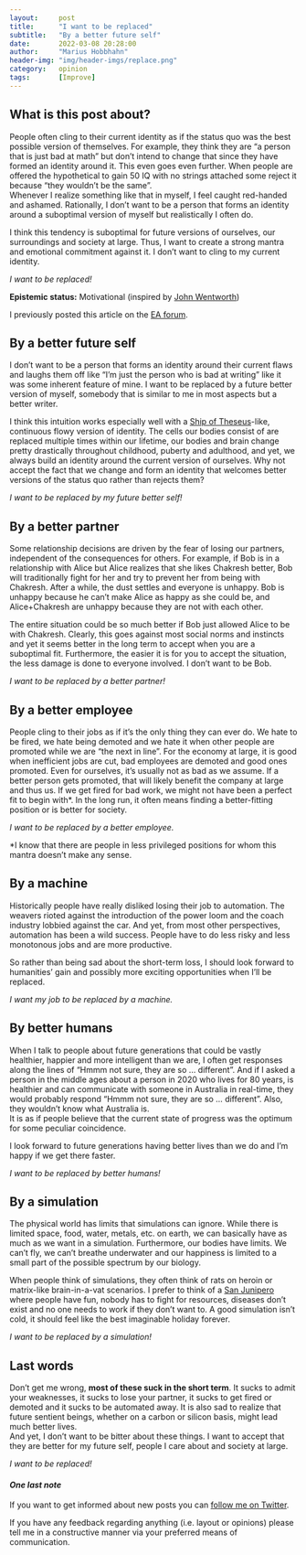 ```yaml
---
layout:     post
title:      "I want to be replaced"
subtitle:   "By a better future self"
date:       2022-03-08 20:28:00
author:     "Marius Hobbhahn"
header-img: "img/header-imgs/replace.png"
category:   opinion
tags:       [Improve]
---
```


## **What is this post about?**

People often cling to their current identity as if the status quo was the best possible version of themselves. For example, they think they are “a person that is just bad at math” but don’t intend to change that since they have formed an identity around it. This even goes even further. When people are offered the hypothetical to gain 50 IQ with no strings attached some reject it because “they wouldn’t be the same”.   
Whenever I realize something like that in myself, I feel caught red-handed and ashamed. Rationally, I don’t want to be a person that forms an identity around a suboptimal version of myself but realistically I often do. 

I think this tendency is suboptimal for future versions of ourselves, our surroundings and society at large. Thus, I want to create a strong mantra and emotional commitment against it. I don’t want to cling to my current identity.

*I want to be replaced!*

**Epistemic status:** Motivational (inspired by [John Wentworth](https://www.lesswrong.com/posts/BseaxjsiDPKvGtDrm/we-choose-to-align-ai))

I previously posted this article on the <a href='https://forum.effectivealtruism.org/posts/t8ay3GwkTFFPhLeya/i-want-to-be-replaced'>EA forum</a>.

## By a better future self

I don’t want to be a person that forms an identity around their current flaws and laughs them off like “I’m just the person who is bad at writing” like it was some inherent feature of mine. I want to be replaced by a future better version of myself, somebody that is similar to me in most aspects but a better writer. 

I think this intuition works especially well with a [Ship of Theseus](https://en.wikipedia.org/wiki/Ship_of_Theseus)-like, continuous flowy version of identity. The cells our bodies consist of are replaced multiple times within our lifetime, our bodies and brain change pretty drastically throughout childhood, puberty and adulthood, and yet, we always build an identity around the current version of ourselves. Why not accept the fact that we change and form an identity that welcomes better versions of the status quo rather than rejects them?   
  
*I want to be replaced by my future better self!*

## By a better partner

Some relationship decisions are driven by the fear of losing our partners, independent of the consequences for others. For example, if Bob is in a relationship with Alice but Alice realizes that she likes Chakresh better, Bob will traditionally fight for her and try to prevent her from being with Chakresh. After a while, the dust settles and everyone is unhappy. Bob is unhappy because he can’t make Alice as happy as she could be, and Alice+Chakresh are unhappy because they are not with each other. 

The entire situation could be so much better if Bob just allowed Alice to be with Chakresh. Clearly, this goes against most social norms and instincts and yet it seems better in the long term to accept when you are a suboptimal fit. Furthermore, the easier it is for you to accept the situation, the less damage is done to everyone involved. I don’t want to be Bob.

*I want to be replaced by a better partner!*

## By a better employee

People cling to their jobs as if it’s the only thing they can ever do. We hate to be fired, we hate being demoted and we hate it when other people are promoted while we are “the next in line”. For the economy at large, it is good when inefficient jobs are cut, bad employees are demoted and good ones promoted. Even for ourselves, it’s usually not as bad as we assume. If a better person gets promoted, that will likely benefit the company at large and thus us. If we get fired for bad work, we might not have been a perfect fit to begin with*. In the long run, it often means finding a better-fitting position or is better for society.

*I want to be replaced by a better employee.*

*I know that there are people in less privileged positions for whom this mantra doesn’t make any sense.

## By a machine

Historically people have really disliked losing their job to automation. The weavers rioted against the introduction of the power loom and the coach industry lobbied against the car. And yet, from most other perspectives, automation has been a wild success. People have to do less risky and less monotonous jobs and are more productive.

So rather than being sad about the short-term loss, I should look forward to humanities’ gain and possibly more exciting opportunities when I’ll be replaced.

*I want my job to be replaced by a machine.*

## By better humans

When I talk to people about future generations that could be vastly healthier, happier and more intelligent than we are, I often get responses along the lines of “Hmmm not sure, they are so … different”. And if I asked a person in the middle ages about a person in 2020 who lives for 80 years, is healthier and can communicate with someone in Australia in real-time, they would probably respond “Hmmm not sure, they are so … different”. Also, they wouldn’t know what Australia is.   
It is as if people believe that the current state of progress was the optimum for some peculiar coincidence. 

I look forward to future generations having better lives than we do and I’m happy if we get there faster. 

*I want to be replaced by better humans!*

## By a simulation

The physical world has limits that simulations can ignore. While there is limited space, food, water, metals, etc. on earth, we can basically have as much as we want in a simulation. Furthermore, our bodies have limits. We can’t fly, we can’t breathe underwater and our happiness is limited to a small part of the possible spectrum by our biology.   
  
When people think of simulations, they often think of rats on heroin or matrix-like brain-in-a-vat scenarios. I prefer to think of a [San Junipero](https://en.wikipedia.org/wiki/San_Junipero) where people have fun, nobody has to fight for resources, diseases don’t exist and no one needs to work if they don’t want to. A good simulation isn’t cold, it should feel like the best imaginable holiday forever. 

*I want to be replaced by a simulation!*

## Last words

Don’t get me wrong, **most of these suck in the short term**. It sucks to admit your weaknesses, it sucks to lose your partner, it sucks to get fired or demoted and it sucks to be automated away. It is also sad to realize that future sentient beings, whether on a carbon or silicon basis, might lead much better lives.   
And yet, I don’t want to be bitter about these things. I want to accept that they are better for my future self, people I care about and society at large.   
  
*I want to be replaced!*

#### ***One last note***

If you want to get informed about new posts you can <a href='https://twitter.com/MariusHobbhahn'>follow me on Twitter</a>.

If you have any feedback regarding anything (i.e. layout or opinions) please tell me in a constructive manner via your preferred means of communication.
